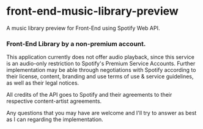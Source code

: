 # front-end-music-library-preview
A music library preview for Front-End using Spotify Web API.

### Front-End Library by a non-premium account.

This application currently does not offer audio playback, since this service is an audio-only restriction to Spotify's Premium Service Accounts.
Further implementation may be able through negotiations with Spotify according to their 
license, content, branding and use terms of use & service guidelines, as well as their
legal notices.

All credits of the API goes to Spotify and their agreements to their respective content-artist agreements.

Any questions that you may have are welcome and I'll try to answer as best as I can regarding the implementation.
